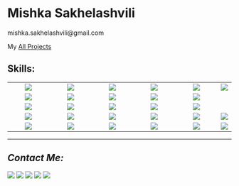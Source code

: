 <h1> Mishka Sakhelashvili </h1>

<p> mishka.sakhelashvili@gmail.com </p>

 <p> My <a href="https://github.com/Mishka-Sakhelashvili/All__Projects/blob/main/README.md"> All Projects </a> </p>
 
 <h2> Skills: </h2>
<table>
 <tbody>
  <tr>
   <td align="center" width="20%">
    <img src="https://img.shields.io/badge/Heroku-430098?style=for-the-badge&logo=heroku&logoColor=white" />
   </td>
   <td align="center" width="20%">
    <img src="https://img.shields.io/badge/next.js-000000?style=for-the-badge&logo=next.js&logoColor=white" />
   </td>
   <td align="center" width="20%">
    <img src="https://img.shields.io/badge/nuxt.js-00C58E?style=for-the-badge&logo=nuxt.js&logoColor=white" />
   </td>
   <td align="center" width="20%">
    <img src="https://img.shields.io/badge/firebase-ffca28?style=for-the-badge&logo=firebase&logoColor=white" />
   </td>
   <td align="center" width="20%">
    <img src="https://img.shields.io/badge/React-20232A?style=for-the-badge&logo=react&logoColor=61DAFB" />
   </td>
   <td align="center" width="20%">
    <img src="https://img.shields.io/badge/Material--UI-0081CB?style=for-the-badge&logo=material-ui&logoColor=white" />
   </td>
  </tr
  
  
  
  
  
  
  
  <tr>
   <td align="center" width="20%">
    <img src="https://img.shields.io/badge/HTML5-E34F26?style=for-the-badge&logo=html5&logoColor=white" />
   </td>
   <td align="center" width="20%">
    <img src="https://img.shields.io/badge/CSS3-1572B6?style=for-the-badge&logo=css3&logoColor=white" />
   </td>
   <td align="center" width="20%">
    <img src="https://img.shields.io/badge/Sass-CC6699?style=for-the-badge&logo=sass&logoColor=white" />
   </td>
   <td align="center" width="20%">
    <img src="https://img.shields.io/badge/Express.js-404D59?style=for-the-badge" />
   </td>
   <td align="center" width="20%">
    <img src="https://img.shields.io/badge/Gatsby-663399?style=for-the-badge&logo=gatsby&logoColor=white" />
   </td>
   
  </tr>
  
  <tr>
   <td align="center" width="20%">
    <img src="https://img.shields.io/badge/React_Native-20232A?style=for-the-badge&logo=react&logoColor=61DAFB" />
   </td>
   <td align="center" width="20%">
    <img src="https://img.shields.io/badge/Vue.js-35495E?style=for-the-badge&logo=vue.js&logoColor=4FC08D" />
   </td>
   <td align="center" width="20%">
    <img src="https://img.shields.io/badge/Tailwind_CSS-38B2AC?style=for-the-badge&logo=tailwind-css&logoColor=white" />
   </td>
   <td align="center" width="20%">
    <img src="https://img.shields.io/badge/Bootstrap-563D7C?style=for-the-badge&logo=bootstrap&logoColor=white" />
   </td>
   <td align="center" width="20%">
    <img src="https://img.shields.io/badge/styled--components-DB7093?style=for-the-badge&logo=styled-components&logoColor=white" />
   </td>
  </tr>
  
  <tr>
   <td align="center" width="20%">
    <img src="https://img.shields.io/badge/Redux-593D88?style=for-the-badge&logo=redux&logoColor=white" />
   </td>
   <td align="center" width="20%">
    <img src="https://img.shields.io/badge/React_Router-CA4245?style=for-the-badge&logo=react-router&logoColor=white" />
   </td>
   <td align="center" width="20%">
    <img src="https://img.shields.io/badge/jQuery-0769AD?style=for-the-badge&logo=jquery&logoColor=white" />
   </td>
   <td align="center" width="20%">
    <img src="https://img.shields.io/badge/MySQL-00000F?style=for-the-badge&logo=mysql&logoColor=white" />
   </td>
   <td align="center" width="20%">
    <img src="https://img.shields.io/badge/MongoDB-4EA94B?style=for-the-badge&logo=mongodb&logoColor=white" />
   </td>
   <td align="center" width="20%">
    <img src="https://img.shields.io/badge/Netlify-00C7B7?style=for-the-badge&logo=netlify&logoColor=white" />
   </td>
  </tr>
  
  
  <tr>
   <td align="center" width="20%">
    <img src="https://img.shields.io/badge/Heroku-430098?style=for-the-badge&logo=heroku&logoColor=white" />
   </td>
   <td align="center" width="20%">
    <img src="https://img.shields.io/badge/next.js-000000?style=for-the-badge&logo=next.js&logoColor=white" />
   </td>
   <td align="center" width="20%">
    <img src="https://img.shields.io/badge/nuxt.js-00C58E?style=for-the-badge&logo=nuxt.js&logoColor=white" />
   </td>
   <td align="center" width="20%">
    <img src="https://img.shields.io/badge/firebase-ffca28?style=for-the-badge&logo=firebase&logoColor=white" />
   </td>
   <td align="center" width="20%">
    <img src="https://img.shields.io/badge/React-20232A?style=for-the-badge&logo=react&logoColor=61DAFB" />
   </td>
   <td align="center" width="20%">
    <img src="https://img.shields.io/badge/Material--UI-0081CB?style=for-the-badge&logo=material-ui&logoColor=white" />
   </td>
  </tr>
 </tbody>
</table>


<hr />
<h2><i>Contact Me: </i></h2>
<a href="mailto:Mishka.Sakhelashvili@gmail.com"
  ><img
    src="https://img.shields.io/badge/Gmail-D14836?style=for-the-badge&logo=gmail&logoColor=white"
/></a>
<a href="https://www.facebook.com/mishka.sakhelashvili/"
  ><img
    src="https://img.shields.io/badge/Facebook-1877F2?style=for-the-badge&logo=facebook&logoColor=white"
/></a>
<a href="https://twitter.com/MiSakhelashvili"
  ><img
    src="https://img.shields.io/badge/Twitter-1DA1F2?style=for-the-badge&logo=twitter&logoColor=white"
/></a>
<a href="https://www.linkedin.com/in/mikheil-sakhelashvili-2886a31aa/"
  ><img
    src="https://img.shields.io/badge/LinkedIn-0077B5?style=for-the-badge&logo=linkedin&logoColor=white"
/></a>
<a href="https://github.com/Mishka-Sakhelashvili"
  ><img
    src="https://img.shields.io/badge/GitHub-100000?style=for-the-badge&logo=github&logoColor=white"
/></a>
